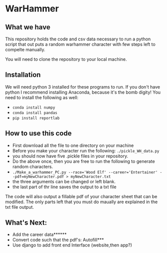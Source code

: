 # WarHammer

## What we have

This repository holds the code and csv data necessary to run a python script that out puts a random warhammer character with few steps left to compelte manually.

You will need to clone the repository to your local machine.

## Installation

We will need python 3 installed for these programs to run.
If you don't have python I recommend installing Anaconda, because it's the bomb digity!
You need to install the following as well:

- `conda install numpy`
- `conda install pandas`
- `pip install reportlab`

## How to use this code

- First download all the file to one directory on your machine
- Before you make your character run the following: `./pickle_WH_data.py`
- you should now have five .pickle files in your repository.
- Do the above once, then you are free to run the following to generate random characters.
- `./Make_a_warhammer_PC.py --race='Wood Elf' --career='Entertainer' --pdf=myNewCharacter.pdf > myNewCharacter.txt`
- the three arguments can be changed or left blank.
- the last part of thr line saves the output to a txt file

The code will also output a fillable pdf of your character sheet that can be modified.
The only parts left that you must do maually are explained in the txt file output.

## What's Next:

- Add the career data******
- Convert code such that the pdf's: Autofill***
- Use django to add front end Interface (website,then app?)